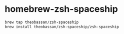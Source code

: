 # homebrew-zsh-spaceship

```bash
brew tap theobassan/zsh-spaceship
brew install theobassan/zsh-spaceship/zsh-spaceship
```
